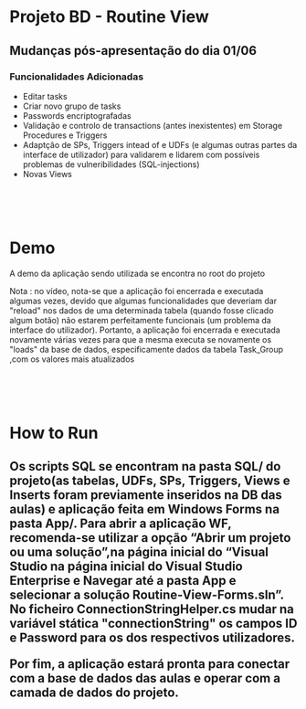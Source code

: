 # Projeto BD - Routine View

<h2>Mudanças pós-apresentação do dia 01/06 </h2>

<h3>Funcionalidades Adicionadas</h3>

* Editar tasks 
* Criar  novo grupo de tasks 
* Passwords encriptografadas
* Validação e controlo de transactions (antes inexistentes) em 
Storage Procedures e Triggers
* Adaptção de SPs, Triggers intead of e UDFs (e algumas outras partes da interface de utilizador) para validarem e lidarem com possíveis problemas de vulneribilidades (SQL-injections)
* Novas Views

<br>
<br>
<br>

<h1>Demo</h1>

<p>A demo da aplicação sendo utilizada se encontra no root do projeto</p>
<p>Nota : no vídeo, nota-se que a aplicação foi encerrada e executada algumas vezes, devido que algumas funcionalidades que deveriam dar "reload" nos dados de uma determinada tabela (quando fosse clicado algum botão) não estarem perfeitamente funcionais (um problema da interface do utilizador). Portanto, a aplicação foi encerrada e executada novamente várias vezes para que a mesma executa se novamente os "loads" da base de dados, especificamente dados da tabela Task_Group ,com os valores mais atualizados
</p>

<br>
<br>
<br>

<h1>How to Run</h1>

<h2>Os scripts SQL  se encontram na pasta SQL/ do projeto(as tabelas, UDFs, SPs, Triggers, Views e Inserts foram previamente inseridos na DB das aulas) e aplicação feita em Windows Forms na pasta App/. Para abrir a aplicação WF, recomenda-se utilizar a opção “Abrir um projeto ou uma solução”,na  página inicial do “Visual Studio na página inicial do Visual Studio Enterprise e Navegar até a pasta App e selecionar a solução Routine-View-Forms.sln”. No ficheiro ConnectionStringHelper.cs mudar na variável stática "connectionString"  os campos ID e Password para os dos respectivos utilizadores.

Por fim, a aplicação estará pronta para conectar com a base de dados das aulas e operar com a camada de dados do projeto.</h2>
